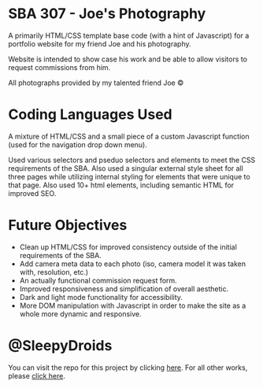 
# SBA 307 - Joe's Photography

A primarily HTML/CSS template base code (with a hint of Javascript) for a portfolio website for my friend Joe and his photography.

Website is intended to show case his work and be able to allow visitors to request commissions from him. 

All photographs provided by my talented friend Joe &copy;

# Coding Languages Used

A mixture of HTML/CSS and a small piece of a custom Javascript function (used for the navigation drop down menu). 

Used various selectors and pseduo selectors and elements to meet the CSS requirements of the SBA. Also used a singular external style sheet for all three pages while utilizing internal styling for elements that were unique to that page. Also used 10+ html elements, including semantic HTML for improved SEO.  

# Future Objectives

- Clean up HTML/CSS for improved consistency outside of the initial requirements of the SBA. 
- Add camera meta data to each photo (iso, camera model it was taken with, resolution, etc.)
- An actually functional commission request form. 
- Improved responsiveness and simplification of overall aesthetic. 
- Dark and light mode functionality for accessibility. 
- More DOM manipulation with Javascript in order to make the site as a whole more dynamic and responsive. 

# @SleepyDroids

You can visit the repo for this project by clicking [here](https://github.com/SleepyDroids/307_SBA). For all other works, please [click here](https://github.com/SleepyDroids).